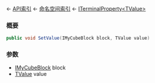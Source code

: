 ← [API索引](Api-Index) ← [命名空间索引](Namespace-Index) ← [ITerminalProperty&lt;TValue&gt;](Sandbox.ModAPI.Interfaces.ITerminalProperty`1)

### 概要

```csharp
public void SetValue(IMyCubeBlock block, TValue value)
```

### 参数

* [IMyCubeBlock](VRage.Game.ModAPI.Ingame.IMyCubeBlock) block
* [TValue]() value

